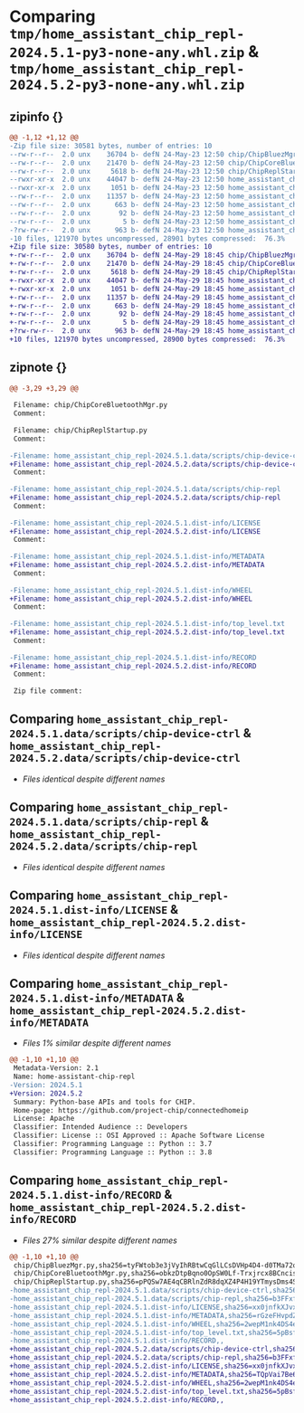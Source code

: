 # Comparing `tmp/home_assistant_chip_repl-2024.5.1-py3-none-any.whl.zip` & `tmp/home_assistant_chip_repl-2024.5.2-py3-none-any.whl.zip`

## zipinfo {}

```diff
@@ -1,12 +1,12 @@
-Zip file size: 30581 bytes, number of entries: 10
--rw-r--r--  2.0 unx    36704 b- defN 24-May-23 12:50 chip/ChipBluezMgr.py
--rw-r--r--  2.0 unx    21470 b- defN 24-May-23 12:50 chip/ChipCoreBluetoothMgr.py
--rw-r--r--  2.0 unx     5618 b- defN 24-May-23 12:50 chip/ChipReplStartup.py
--rwxr-xr-x  2.0 unx    44047 b- defN 24-May-23 12:50 home_assistant_chip_repl-2024.5.1.data/scripts/chip-device-ctrl
--rwxr-xr-x  2.0 unx     1051 b- defN 24-May-23 12:50 home_assistant_chip_repl-2024.5.1.data/scripts/chip-repl
--rw-r--r--  2.0 unx    11357 b- defN 24-May-23 12:50 home_assistant_chip_repl-2024.5.1.dist-info/LICENSE
--rw-r--r--  2.0 unx      663 b- defN 24-May-23 12:50 home_assistant_chip_repl-2024.5.1.dist-info/METADATA
--rw-r--r--  2.0 unx       92 b- defN 24-May-23 12:50 home_assistant_chip_repl-2024.5.1.dist-info/WHEEL
--rw-r--r--  2.0 unx        5 b- defN 24-May-23 12:50 home_assistant_chip_repl-2024.5.1.dist-info/top_level.txt
-?rw-rw-r--  2.0 unx      963 b- defN 24-May-23 12:50 home_assistant_chip_repl-2024.5.1.dist-info/RECORD
-10 files, 121970 bytes uncompressed, 28901 bytes compressed:  76.3%
+Zip file size: 30580 bytes, number of entries: 10
+-rw-r--r--  2.0 unx    36704 b- defN 24-May-29 18:45 chip/ChipBluezMgr.py
+-rw-r--r--  2.0 unx    21470 b- defN 24-May-29 18:45 chip/ChipCoreBluetoothMgr.py
+-rw-r--r--  2.0 unx     5618 b- defN 24-May-29 18:45 chip/ChipReplStartup.py
+-rwxr-xr-x  2.0 unx    44047 b- defN 24-May-29 18:45 home_assistant_chip_repl-2024.5.2.data/scripts/chip-device-ctrl
+-rwxr-xr-x  2.0 unx     1051 b- defN 24-May-29 18:45 home_assistant_chip_repl-2024.5.2.data/scripts/chip-repl
+-rw-r--r--  2.0 unx    11357 b- defN 24-May-29 18:45 home_assistant_chip_repl-2024.5.2.dist-info/LICENSE
+-rw-r--r--  2.0 unx      663 b- defN 24-May-29 18:45 home_assistant_chip_repl-2024.5.2.dist-info/METADATA
+-rw-r--r--  2.0 unx       92 b- defN 24-May-29 18:45 home_assistant_chip_repl-2024.5.2.dist-info/WHEEL
+-rw-r--r--  2.0 unx        5 b- defN 24-May-29 18:45 home_assistant_chip_repl-2024.5.2.dist-info/top_level.txt
+?rw-rw-r--  2.0 unx      963 b- defN 24-May-29 18:45 home_assistant_chip_repl-2024.5.2.dist-info/RECORD
+10 files, 121970 bytes uncompressed, 28900 bytes compressed:  76.3%
```

## zipnote {}

```diff
@@ -3,29 +3,29 @@
 
 Filename: chip/ChipCoreBluetoothMgr.py
 Comment: 
 
 Filename: chip/ChipReplStartup.py
 Comment: 
 
-Filename: home_assistant_chip_repl-2024.5.1.data/scripts/chip-device-ctrl
+Filename: home_assistant_chip_repl-2024.5.2.data/scripts/chip-device-ctrl
 Comment: 
 
-Filename: home_assistant_chip_repl-2024.5.1.data/scripts/chip-repl
+Filename: home_assistant_chip_repl-2024.5.2.data/scripts/chip-repl
 Comment: 
 
-Filename: home_assistant_chip_repl-2024.5.1.dist-info/LICENSE
+Filename: home_assistant_chip_repl-2024.5.2.dist-info/LICENSE
 Comment: 
 
-Filename: home_assistant_chip_repl-2024.5.1.dist-info/METADATA
+Filename: home_assistant_chip_repl-2024.5.2.dist-info/METADATA
 Comment: 
 
-Filename: home_assistant_chip_repl-2024.5.1.dist-info/WHEEL
+Filename: home_assistant_chip_repl-2024.5.2.dist-info/WHEEL
 Comment: 
 
-Filename: home_assistant_chip_repl-2024.5.1.dist-info/top_level.txt
+Filename: home_assistant_chip_repl-2024.5.2.dist-info/top_level.txt
 Comment: 
 
-Filename: home_assistant_chip_repl-2024.5.1.dist-info/RECORD
+Filename: home_assistant_chip_repl-2024.5.2.dist-info/RECORD
 Comment: 
 
 Zip file comment:
```

## Comparing `home_assistant_chip_repl-2024.5.1.data/scripts/chip-device-ctrl` & `home_assistant_chip_repl-2024.5.2.data/scripts/chip-device-ctrl`

 * *Files identical despite different names*

## Comparing `home_assistant_chip_repl-2024.5.1.data/scripts/chip-repl` & `home_assistant_chip_repl-2024.5.2.data/scripts/chip-repl`

 * *Files identical despite different names*

## Comparing `home_assistant_chip_repl-2024.5.1.dist-info/LICENSE` & `home_assistant_chip_repl-2024.5.2.dist-info/LICENSE`

 * *Files identical despite different names*

## Comparing `home_assistant_chip_repl-2024.5.1.dist-info/METADATA` & `home_assistant_chip_repl-2024.5.2.dist-info/METADATA`

 * *Files 1% similar despite different names*

```diff
@@ -1,10 +1,10 @@
 Metadata-Version: 2.1
 Name: home-assistant-chip-repl
-Version: 2024.5.1
+Version: 2024.5.2
 Summary: Python-base APIs and tools for CHIP.
 Home-page: https://github.com/project-chip/connectedhomeip
 License: Apache
 Classifier: Intended Audience :: Developers
 Classifier: License :: OSI Approved :: Apache Software License
 Classifier: Programming Language :: Python :: 3.7
 Classifier: Programming Language :: Python :: 3.8
```

## Comparing `home_assistant_chip_repl-2024.5.1.dist-info/RECORD` & `home_assistant_chip_repl-2024.5.2.dist-info/RECORD`

 * *Files 27% similar despite different names*

```diff
@@ -1,10 +1,10 @@
 chip/ChipBluezMgr.py,sha256=tyFWtob3e3jVyIhRBtwCqGlLCsDVHp4D4-d0TMa72oQ,36704
 chip/ChipCoreBluetoothMgr.py,sha256=obkzDtpBqno0OpSW0Lf-Trxjrcx8BCncisdmTdnhcUo,21470
 chip/ChipReplStartup.py,sha256=pPQSw7AE4qCBRlnZdR8dqXZ4P4H19YTmysDms4SCyN0,5618
-home_assistant_chip_repl-2024.5.1.data/scripts/chip-device-ctrl,sha256=Kx8lkrtrFwvKK_i0w4nHGBCAIUdrLM0K-IQeJnY4bnI,44047
-home_assistant_chip_repl-2024.5.1.data/scripts/chip-repl,sha256=b3FFxf3L6n4Pdw-rLlMTZ9IJTsELj58MtufgLEaomds,1051
-home_assistant_chip_repl-2024.5.1.dist-info/LICENSE,sha256=xx0jnfkXJvxRnG63LTGOxlggYnIysveWIZ6H3PNdCrQ,11357
-home_assistant_chip_repl-2024.5.1.dist-info/METADATA,sha256=rGzeFHvpdZXzU0sI0zzEkDAWAcNKhiGBr_BS9NxYGcc,663
-home_assistant_chip_repl-2024.5.1.dist-info/WHEEL,sha256=2wepM1nk4DS4eFpYrW1TTqPcoGNfHhhO_i5m4cOimbo,92
-home_assistant_chip_repl-2024.5.1.dist-info/top_level.txt,sha256=5pBsfKK6BMqu66YKYb0-uQqOgrqirLFfcBFAxXDNme0,5
-home_assistant_chip_repl-2024.5.1.dist-info/RECORD,,
+home_assistant_chip_repl-2024.5.2.data/scripts/chip-device-ctrl,sha256=Kx8lkrtrFwvKK_i0w4nHGBCAIUdrLM0K-IQeJnY4bnI,44047
+home_assistant_chip_repl-2024.5.2.data/scripts/chip-repl,sha256=b3FFxf3L6n4Pdw-rLlMTZ9IJTsELj58MtufgLEaomds,1051
+home_assistant_chip_repl-2024.5.2.dist-info/LICENSE,sha256=xx0jnfkXJvxRnG63LTGOxlggYnIysveWIZ6H3PNdCrQ,11357
+home_assistant_chip_repl-2024.5.2.dist-info/METADATA,sha256=TQpVai7Be6k-zkEXEAz6n5vR_PpxLlab9lnkH4tqRz8,663
+home_assistant_chip_repl-2024.5.2.dist-info/WHEEL,sha256=2wepM1nk4DS4eFpYrW1TTqPcoGNfHhhO_i5m4cOimbo,92
+home_assistant_chip_repl-2024.5.2.dist-info/top_level.txt,sha256=5pBsfKK6BMqu66YKYb0-uQqOgrqirLFfcBFAxXDNme0,5
+home_assistant_chip_repl-2024.5.2.dist-info/RECORD,,
```

